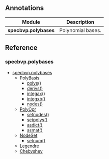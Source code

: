 <!--
{
  "webtitle": "Modules — specbvp documentation",
  "doctitle": "specbvp — Modules"
}
-->

## Annotations

Module                   | Description      
------------------------ | -----------------
<b>specbvp.polybases</b> | Polynomial bases.

## Reference

### specbvp.polybases

<p>
<ul class="ref-list" id="mod-refs">
    <li><a href="specbvp.polybases.md#specbvp.polybases">specbvp.polybases</a>
        <ul>
            <li><a href="specbvp.polybases.md#polybasis">PolyBasis</a>
                <ul>
                    <li><a href="specbvp.polybases.md#polys">polys()</a></li>
                    <li><a href="specbvp.polybases.md#derivs">derivs()</a></li>
                    <li><a href="specbvp.polybases.md#integax">integax()</a></li>
                    <li><a href="specbvp.polybases.md#integxb">integxb()</a></li>
                    <li><a href="specbvp.polybases.md#nodes">nodes()</a></li>
                </ul>
            </li>
            <li><a href="specbvp.polybases.md#polyopr">PolyOpr</a>
                <ul>
                    <li><a href="specbvp.polybases.md#setnodes">setnodes()</a></li>
                    <li><a href="specbvp.polybases.md#setpolys">setpolys()</a></li>
                    <li><a href="specbvp.polybases.md#asdict">asdict()</a></li>
                    <li><a href="specbvp.polybases.md#asmat">asmat()</a></li>
                </ul>
            </li>
            <li><a href="specbvp.polybases.md#nodeset">NodeSet</a>
                <ul>
                    <li><a href="specbvp.polybases.md#setnum">setnum()</a></li>
                </ul>
            </li>
            <li><a href="specbvp.polybases.md#legendre">Legendre</a></li>
            <li><a href="specbvp.polybases.md#chebyshev">Chebyshev</a></li>
        </ul>
    </li>
</ul>
</p>
